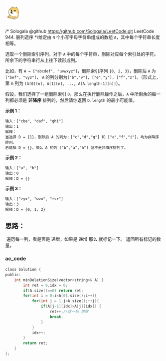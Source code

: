 # ![](https://github.com/Sologala/SomeThings/blob/master/face.jpg?raw=true)

/*
    Sologala   @github    https://github.com/Sologala/LeetCode.git
    LeetCode   944. 删列造序
*/给定由 `N` 个小写字母字符串组成的数组 `A`，其中每个字符串长度相等。

选取一个删除索引序列，对于 `A` 中的每个字符串，删除对应每个索引处的字符。 所余下的字符串行从上往下读形成列。

比如，有 `A = ["abcdef", "uvwxyz"]`，删除索引序列 `{0, 2, 3}`，删除后 `A` 为`["bef", "vyz"]`， `A` 的列分别为`["b","v"], ["e","y"], ["f","z"]`。（形式上，第 n 列为 `[A[0][n], A[1][n], ..., A[A.length-1][n]]`）。

假设，我们选择了一组删除索引 `D`，那么在执行删除操作之后，`A` 中所剩余的每一列都必须是 **非降序** 排列的，然后请你返回 `D.length` 的最小可能值。

**示例 1：**

```
输入：["cba", "daf", "ghi"]
输出：1
解释：
当选择 D = {1}，删除后 A 的列为：["c","d","g"] 和 ["a","f","i"]，均为非降序排列。
若选择 D = {}，那么 A 的列 ["b","a","h"] 就不是非降序排列了。
```

**示例 2：**

```
输入：["a", "b"]
输出：0
解释：D = {}
```

**示例 3：**

```
输入：["zyx", "wvu", "tsr"]
输出：3
解释：D = {0, 1, 2}
```

## **思路：**

​	遍历每一列，看是否是 递增，如果是 递增 那么 就标记一下。 返回所有标记的数量。

### **ac_code**
```c
class Solution {
public:
    int minDeletionSize(vector<string>& A) {
        int ret = 0,idx = 0;
        if(A.size()==0) return ret;
        for(int i = 0;i<A[0].size();i++){
            for(int j = 1;j<A.size();++j){
                if(A[j-1][idx]>A[j][idx]) {
                    ret++;//这一列 排除
                    break;
                }
            }
            idx++;
        }
        return ret;
    }
};
```





